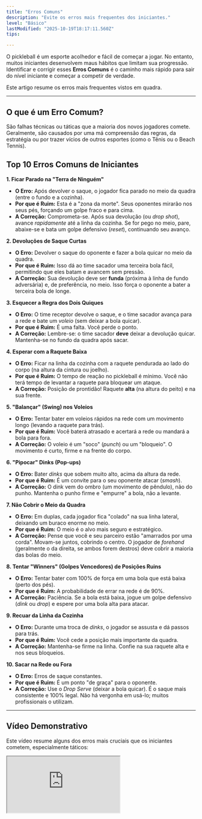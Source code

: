 ```yaml
---
title: "Erros Comuns"
description: "Evite os erros mais frequentes dos iniciantes."
level: "Básico"
lastModified: "2025-10-19T18:17:11.560Z"
tips:

---
```


O pickleball é um esporte acolhedor e fácil de começar a jogar. No entanto, muitos iniciantes desenvolvem maus hábitos que limitam sua progressão. Identificar e corrigir esses **Erros Comuns** é o caminho mais rápido para sair do nível iniciante e começar a competir de verdade.

Este artigo resume os erros mais frequentes vistos em quadra.

---

## O que é um Erro Comum?

São falhas técnicas ou táticas que a maioria dos novos jogadores comete. Geralmente, são causados por uma má compreensão das regras, da estratégia ou por trazer vícios de outros esportes (como o Tênis ou o Beach Tennis).

## Top 10 Erros Comuns de Iniciantes

**1. Ficar Parado na "Terra de Ninguém"**
* **O Erro:** Após devolver o saque, o jogador fica parado no meio da quadra (entre o fundo e a cozinha).
* **Por que é Ruim:** Esta é a "zona da morte". Seus oponentes mirarão nos seus pés, forçando um golpe fraco e para cima.
* **A Correção:** Comprometa-se. Após sua devolução (ou *drop shot*), avance *rapidamente* até a linha da cozinha. Se for pego no meio, pare, abaixe-se e bata um golpe defensivo (*reset*), continuando seu avanço.

**2. Devoluções de Saque Curtas**
* **O Erro:** Devolver o saque do oponente e fazer a bola quicar no meio da quadra.
* **Por que é Ruim:** Isso dá ao time sacador uma terceira bola fácil, permitindo que eles batam e avancem sem pressão.
* **A Correção:** Sua devolução deve ser **funda** (próxima à linha de fundo adversária) e, de preferência, no meio. Isso força o oponente a bater a terceira bola de longe.

**3. Esquecer a Regra dos Dois Quiques**
* **O Erro:** O time receptor devolve o saque, e o time sacador avança para a rede e bate um *voleio* (sem deixar a bola quicar).
* **Por que é Ruim:** É uma falta. Você perde o ponto.
* **A Correção:** Lembre-se: o time sacador **deve** deixar a devolução quicar. Mantenha-se no fundo da quadra após sacar.

**4. Esperar com a Raquete Baixa**
* **O Erro:** Ficar na linha da cozinha com a raquete pendurada ao lado do corpo (na altura da cintura ou joelho).
* **Por que é Ruim:** O tempo de reação no pickleball é mínimo. Você não terá tempo de levantar a raquete para bloquear um ataque.
* **A Correção:** Posição de prontidão! Raquete **alta** (na altura do peito) e na sua frente.

**5. "Balançar" (Swing) nos Voleios**
* **O Erro:** Tentar bater em voleios rápidos na rede com um movimento longo (levando a raquete para trás).
* **Por que é Ruim:** Você baterá atrasado e acertará a rede ou mandará a bola para fora.
* **A Correção:** O voleio é um "soco" (*punch*) ou um "bloqueio". O movimento é curto, firme e na frente do corpo.

**6. "Pipocar" Dinks (Pop-ups)**
* **O Erro:** Bater *dinks* que sobem muito alto, acima da altura da rede.
* **Por que é Ruim:** É um convite para o seu oponente atacar (*smash*).
* **A Correção:** O dink vem do ombro (um movimento de pêndulo), não do punho. Mantenha o punho firme e "empurre" a bola, não a levante.

**7. Não Cobrir o Meio da Quadra**
* **O Erro:** Em duplas, cada jogador fica "colado" na sua linha lateral, deixando um buraco enorme no meio.
* **Por que é Ruim:** O meio é o alvo mais seguro e estratégico.
* **A Correção:** Pense que você e seu parceiro estão "amarrados por uma corda". Movam-se juntos, cobrindo o centro. O jogador de *forehand* (geralmente o da direita, se ambos forem destros) deve cobrir a maioria das bolas do meio.

**8. Tentar "Winners" (Golpes Vencedores) de Posições Ruins**
* **O Erro:** Tentar bater com 100% de força em uma bola que está baixa (perto dos pés).
* **Por que é Ruim:** A probabilidade de errar na rede é de 90%.
* **A Correção:** Paciência. Se a bola está baixa, jogue um golpe defensivo (*dink* ou *drop*) e espere por uma bola alta para atacar.

**9. Recuar da Linha da Cozinha**
* **O Erro:** Durante uma troca de *dinks*, o jogador se assusta e dá passos para trás.
* **Por que é Ruim:** Você cede a posição mais importante da quadra.
* **A Correção:** Mantenha-se firme na linha. Confie na sua raquete alta e nos seus bloqueios.

**10. Sacar na Rede ou Fora**
* **O Erro:** Erros de saque constantes.
* **Por que é Ruim:** É um ponto "de graça" para o oponente.
* **A Correção:** Use o *Drop Serve* (deixar a bola quicar). É o saque mais consistente e 100% legal. Não há vergonha em usá-lo; muitos profissionais o utilizam.

---

## Vídeo Demonstrativo

Este vídeo resume alguns dos erros mais cruciais que os iniciantes cometem, especialmente táticos:

<div class="youtube-video">
  <iframe 
    src="https://www.youtube.com/embed/dOlYFvsuF4w?rel=0&modestbranding=1&fs=1&cc_load_policy=1" 
    title="Principais erros que os iniciantes cometem no Pickleball (YouTube)" 
    allow="accelerometer; autoplay; clipboard-write; encrypted-media; gyroscope; picture-in-picture" 
    allowfullscreen>
  </iframe>
</div>